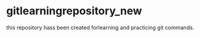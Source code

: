 # gitlearningrepository_new


this repository hass been created forlearning and practicing git commands.
